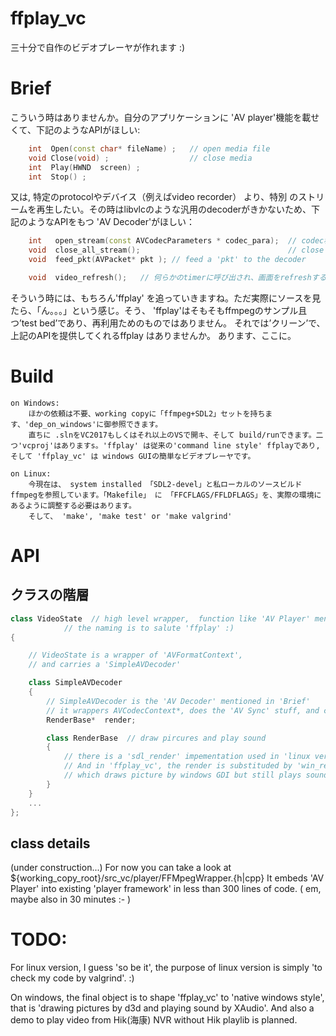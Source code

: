 # ffplay_vc

三十分で自作のビデオプレーヤが作れます :)

# Brief

こういう時はありませんか。自分のアプリケーションに 'AV player'機能を載せくて、下記のようなAPIがほしい:
```C++
	int  Open(const char* fileName) ;	// open media file
	void Close(void) ;                  // close media
	int  Play(HWND  screen) ;
	int  Stop() ;
```
又は, 特定のprotocolやデバイス（例えばvideo recorder） より、特別 のストリームを再生したい。その時はlibvlcのような汎用のdecoderがきかないため、下記のようなAPIをもつ 'AV Decoder'がほしい： 
```C++
	int   open_stream(const AVCodecParameters * codec_para);  // codec種類を指定する。
	void  close_all_stream();                                 // close all codec
	void  feed_pkt(AVPacket* pkt ); // feed a 'pkt' to the decoder

	void  video_refresh();   // 何らかのtimerに呼び出され、画面をrefreshする。
```
そういう時には、もちろん'ffplay' を追っていきますね。ただ実際にソースを見たら、「ん。。。」という感じ。そう、 'ffplay'はそもそもffmpegのサンプル且つ’test bed’であり、再利用ためのものではありません。 
それでは’クリーン’で、上記のAPIを提供してくれるffplay はありませんか。
あります、ここに。


# Build
```
on Windows:
    ほかの依頼は不要、working copyに「ffmpeg+SDL2」セットを持ちます、'dep_on_windows'に御参照できます。
    直ちに .slnをVC2017もしくはそれ以上のVSで開キ、そして build/runできます。二つ'vcproj'はありますs。'ffplay' は従来の'command line style' ffplayであり, そして 'ffplay_vc' は windows GUIの簡単なビデオプレーヤです。 
```

```
on Linux:
    今現在は、 system installed 「SDL2-devel」と私ローカルのソースビルドffmpegを参照しています。「Makefile」 に 「FFCFLAGS/FFLDFLAGS」を、実際の環境にあるように調整する必要はあります。
    そして、 'make', 'make test' or 'make valgrind'
```


# API

## クラスの階層

```C++
class VideoState  // high level wrapper,  function like 'AV Player' mentioned in 'Brief'
			// the naming is to salute 'ffplay' :)
{

	// VideoState is a wrapper of 'AVFormatContext',
	// and carries a 'SimpleAVDecoder'

	class SimpleAVDecoder
	{
		// SimpleAVDecoder is the 'AV Decoder' mentioned in 'Brief'
		// it wrappers AVCodecContext*, does the 'AV Sync' stuff, and carries a
		RenderBase*  render;

		class RenderBase  // draw pircures and play sound
		{
			// there is a 'sdl_render' impementation used in 'linux ver', which is just extracted from original 'ffplay'.
			// And in 'ffplay_vc', the render is substituded by 'win_render',
			// which draws picture by windows GDI but still plays sound via SDL at this moment.
		}
 	}
	...
};

```


## class details

(under construction...) 
For now you can take a look at ${working_copy_root}/src_vc/player/FFMpegWrapper.{h|cpp}
It  embeds  'AV Player' into existing  'player framework'  in less than 300 lines of code. ( em, maybe also in 30 minutes :- )

# TODO:
For linux version, I guess 'so be it', the purpose of linux version is simply 'to check my code by valgrind'. :)

On windows, the final object is to shape 'ffplay_vc' to  'native windows style',  that is 'drawing pictures by d3d and playing sound by XAudio'. 
And also a demo to play video from Hik(海康) NVR without Hik playlib is planned.

